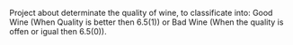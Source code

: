 Project about determinate the quality of wine, to classificate into: Good Wine (When Quality is better then 6.5(1)) or Bad Wine (When the quality is offen or igual then 6.5(0)).

